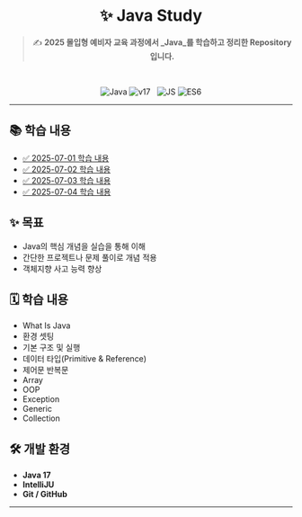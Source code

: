 <div align="center">

# ✨ Java Study

> ✍️ **2025 몰입형 예비자 교육 과정에서 _Java_를 학습하고 정리한 Repository입니다.**
<br>

![Java](https://img.shields.io/badge/Java-007396?style=for-the-badge&logo=Java&logoColor=white)
![v17](https://img.shields.io/badge/jdk17-000000?style=for-the-badge&logoColor=white) &nbsp;
![JS](https://img.shields.io/badge/JavaScript-F7DF1E?style=for-the-badge&logo=JavaScript&logoColor=black)
![ES6](https://img.shields.io/badge/ES6-000000?style=for-the-badge&logoColor=white)

</div>

---

## 📚 학습 내용

- [✅ 2025-07-01 학습 내용](https://github.com/Dotori0309/Obsidian/blob/main/2025-07-01.md)
- [✅ 2025-07-02 학습 내용](https://github.com/Dotori0309/Obsidian/blob/main/2025-07-02.md)
- [✅ 2025-07-03 학습 내용](https://github.com/Dotori0309/Obsidian/blob/main/2025-07-03.md)
- [✅ 2025-07-04 학습 내용](  https://github.com/Dotori0309/Obsidian/blob/main/2025-07-04.md)
## ✨ 목표

- Java의 핵심 개념을 실습을 통해 이해
- 간단한 프로젝트나 문제 풀이로 개념 적용
- 객체지향 사고 능력 향상

## 🗓 학습 내용
- What Is Java
- 환경 셋팅
- 기본 구조 및 실행
- 데이터 타입(Primitive & Reference)
- 제어문 반복문
- Array
- OOP
- Exception
- Generic
- Collection

## 🛠️ 개발 환경

- **Java 17**
- **IntelliJU**
- **Git / GitHub**

---
